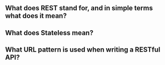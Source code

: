 ## What does REST stand for, and in simple terms what does it mean?

## What does Stateless mean?

## What URL pattern is used when writing a RESTful API?